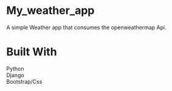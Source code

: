 # My_weather_app
A simple Weather app that consumes the openweathermap Api.

# Built With
Python<br>
Django<br>
Bootstrap/Css
